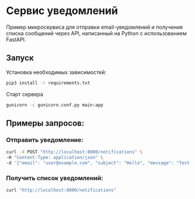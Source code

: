 # Сервис уведомлений

Пример микросервиса для отправки email-уведомлений и получения списка сообщений через API,
написанный на Python с использованием FastAPI.

## Запуск

Установка необходимых зависимостей:
```bash
pip3 install -r requirements.txt
````

Старт сервера
```bash
gunicorn -c gunicorn.conf.py main:app
```

## Примеры запросов:

### Отправить уведомление:
```bash
curl -X POST "http://localhost:8000/notifications" \
-H "Content-Type: application/json" \
-d '{"email": "user@example.com", "subject": "Hello", "message": "Test message"}'
```

### Получить список уведомлений:

```bash
curl "http://localhost:8000/notifications"
```